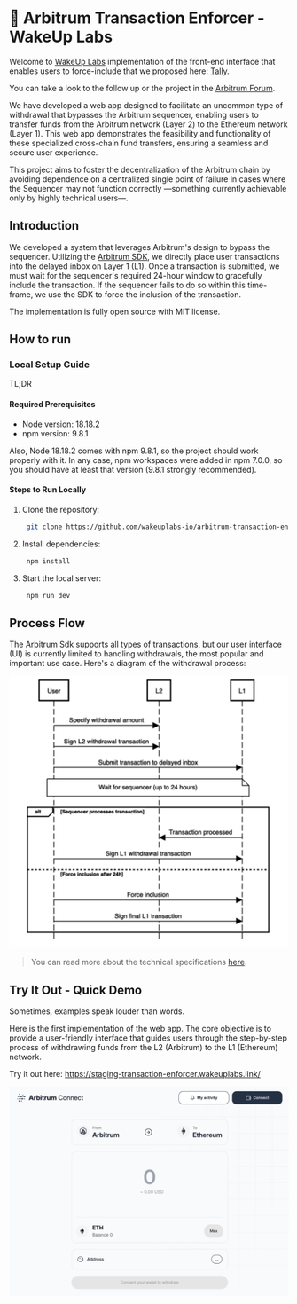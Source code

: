 # 🧰 Arbitrum Transaction Enforcer - WakeUp Labs

Welcome to [WakeUp Labs](https://www.wakeuplabs.io/) implementation of the front-end interface that enables users to force-include that we proposed here: [Tally](https://forum.arbitrum.foundation/t/tally-front-end-interface-to-force-transaction-inclusion-during-sequencer-downtime/21247).

You can take a look to the follow up or the project in the [Arbitrum Forum](https://forum.arbitrum.foundation/t/wakeup-labs-update-thread-front-end-interface-to-force-transaction-inclusion-during-sequencer-downtime/25926).

We have developed a web app designed to facilitate an uncommon type
of withdrawal that bypasses the Arbitrum sequencer, enabling users to transfer funds from the
Arbitrum network (Layer 2) to the Ethereum network (Layer 1). This web app demonstrates the
feasibility and functionality of these specialized cross-chain fund transfers, ensuring a seamless
and secure user experience.

This project aims to foster the decentralization of the Arbitrum chain by avoiding dependence on
a centralized single point of failure in cases where the Sequencer may not function
correctly —something currently achievable only by highly technical users—.

## Introduction

We developed a system that leverages Arbitrum's design to bypass the sequencer. Utilizing the
[Arbitrum SDK](https://github.com/OffchainLabs/arbitrum-sdk), we directly place user transactions into the delayed inbox on Layer 1 (L1). Once
a transaction is submitted, we must wait for the sequencer's required 24-hour window to
gracefully include the transaction. If the sequencer fails to do so within this time-frame, we use
the SDK to force the inclusion of the transaction.

The implementation is fully open source with MIT license.

## How to run

### Local Setup Guide

TL;DR

#### Required Prerequisites

- Node version: 18.18.2
- npm version: 9.8.1

Also, Node 18.18.2 comes with npm 9.8.1, so the project should work properly with it. In any case, npm workspaces were added in npm 7.0.0, so you should have at least that version (9.8.1 strongly recommended).

#### Steps to Run Locally

 1. Clone the repository:

    ```bash
     git clone https://github.com/wakeuplabs-io/arbitrum-transaction-enforcer.git
    ```

 2. Install dependencies:

    ```bash
     npm install
    ```

 3. Start the local server:

    ```bash
     npm run dev
    ```

## Process Flow

The Arbitrum Sdk supports all types of transactions, but our user interface (UI) is currently
limited to handling withdrawals, the most popular and important use case. Here's a diagram of the withdrawal process:

![image.png](./assets/sequence-diagram-1.png)

> You can read more about the technical specifications [here](https://drive.google.com/file/d/1mBZLs-64t7PxTXpgJsqTmKRwsR5w5opG/view).

## Try It Out - Quick Demo

Sometimes, examples speak louder than words.

Here is the first implementation of the web app.
The core objective is to provide a user-friendly interface that guides users through the step-by-step process of withdrawing funds from the L2 (Arbitrum) to the L1 (Ethereum) network.

Try it out here: https://staging-transaction-enforcer.wakeuplabs.link/

![Demo](/assets/app-preview-1.png)
